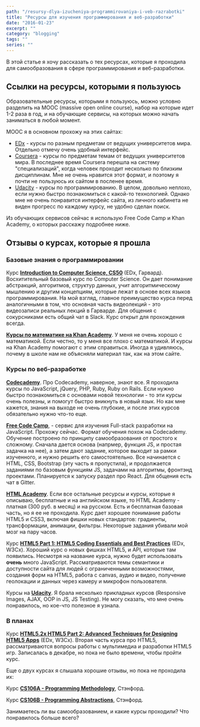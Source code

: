 ```yaml
---
path: "/resursy-dlya-izucheniya-programmirovaniya-i-veb-razrabotki"
title: "Ресурсы для изучения программирования и веб-разработки"
date: "2016-01-23"
excerpt: ""
category: "blogging"
tags: ""
series: ""
---
```


В этой статье я хочу рассказать о тех ресурсах, которые я проходила для самообразования в сфере программирования и веб-разработки.

## Ссылки на ресурсы, которыми я пользуюсь

Образовательные ресурсы, которыми я пользуюсь, можно условно разделить на MOOC (massive open online course), набор на которые идет 1-2 раза в год, и на обучающие сервисы, на которых можно начать заниматься в любой момент.

MOOC я в основном прохожу на этих сайтах:

- [EDx](https://www.edx.org/) - курсы по разным предметам от ведущих университетов мира. Отдельно отмечу очень удобный интерфейс.
- [Coursera](https://www.coursera.org/) - курсы по предметам темам от ведущих университетов мира. В последнее время Coursera перешла на систему "специализаций", когда человек проходит несколько по близким дисциплинам. Мне не очень нравится этот формат, и поэтому я почти не пользуюсь их сайтом в посленее время.
- [Udacity](http://udacity.com/) - курсы по программированию. В целом, довольно неплохо, если нужно быстро познакомиться с какой-то технологией. Однако мне не очень понравится интерфейс сайта, из личного кабинета не виден прогресс по каждому курсу, не удобно сделан поиск.

Из обучающих сервисов сейчас я использую Free Code Camp и Khan Academy, о которых расскажу подробнее ниже.

## Отзывы о курсах, которые я прошла

### Базовые знания о программировании

Курс **[Introduction to Computer Science, CS50](https://www.edx.org/course/introduction-computer-science-harvardx-cs50x)** (EDx, Гарвард). Восхитительный базовый курс по Computer Science. Он дает понимание абстракций, алгоритмов, структур данных, учит алгоритмическому мышлению и другим концепциям, которые лежат в основе всех языков программирования. На мой взгляд, главное преимущество курса перед аналогичными в том, что основная часть видеолекций - это видеозаписи реальных лекций в Гарварде. Для общения с сокурсниками есть общий чат в Slack. Курс открыт для прохождения всегда.

**[Курсы по математике на Khan Academy](http://khanacademy.org/math/)**. У меня не очень хорошо с математикой. Если честно, то у меня все плохо с математикой. И курсы на Khan Academy помогают с этим справиться. Иногда я удивляюсь, почему в школе нам не объясняли материал так, как на этом сайте.

### Курсы по веб-разработке

**[Codecademy](https://www.codecademy.com/learn)**. Про Codecademy, наверное, знают все. Я проходила курсы по JavaScript, jQuery, PHP, Ruby, Ruby on Rails. Если нужно быстро познакомиться с основами новой технологии - то эти курсы очень полезны, и помогут быстро вникнуть в новый язык. Но как мне кажется, знания на выходе не очень глубокие, и после этих курсов обязательно нужно что-то еще.

**[Free Code Camp](http://www.freecodecamp.com/)**, - сервис для изучения Full-stack разработки на JavaScript. Прохожу сейчас. Формат обучения похож на Codecademy. Обучение построено по принципу самообразования от простого к сложному. Сначала дается основа (напрмер, функция JS, и простая задачка на нее), а затем дают задание, которое выходит за рамки изученного, и нужно решить его самостоятельно. Все начинается с HTML, CSS, Bootstrap (эту часть я пропустила), и продолжается заданиями по базовым функциям JS, задачами на алгоритмы, фронтэнд проектами. Планируется к запуску раздел про React. Для общения есть чат в Gitter.

**[HTML Academy](https://htmlacademy.ru/)**. Если все остальные ресурсы и курсы, которые я описываю, бесплатные и на английском языке, то HTML Academy - платная (300 руб. в месяц) и на русском. Есть и бесплатная базовая часть, но я ее не проходила. Курс дает хорошее понимание работы HTML5 и CSS3, включая фишки новых стандартов: градиенты, трансформации, анимации, фильтры. Некоторые задания убивали мой мозг на пару часов.

Курс **[HTML5 Part 1: HTML5 Coding Essentials and Best Practices](https://www.edx.org/course/html5-part-1-html5-coding-essentials-w3cx-html5-1x)** (EDx, W3Cx). Хороший курс о новых фишках HTML5, и API, которые там появились. Несмотря на название курса, нужно будет использовать **очень** много JavaScript. Рассматриваются темы семантики и доступности сайта для людей с ограниченными возможностями, создания форм на HTML5, работа с canvas, аудио и видео, получение геолокации и данных через камеру и микрофон пользователя.

Курсы на **[Udacity](http://udacity.com/)**. Я брала несколько прикладных курсов (Responsive Images, AJAX, OOP in JS, JS Testing). Не могу сказать, что мне очень понравилось, но кое-что полезное я узнала.

### В планах

Курс **[HTML5.2x HTML5 Part 2: Advanced Techniques for Designing HTML5 Apps](https://www.edx.org/course/html5-part-2-advanced-techniques-w3cx-html5-2x)** (EDx, W3Cx). Вторая часть курса про HTML5, рассматриваются вопросы работы с мультимедиа и разработки HTML5 игр. Записалась в декабре, но пока не было времени, чтобы пройти курс.

Еще о двух курсах я слышала хорошие отзывы, но пока не проходила их:

Курс **[CS106A - Programming Methodology](https://see.stanford.edu/Course/CS106A)**, Стэнфорд.

Курс **[CS106B - Programming Abstractions](https://see.stanford.edu/Course/CS106B)**, Стэнфорд.

Занимаетесь ли вы самообразованием, и какие курсы проходили? Что понравилось больше всего?
